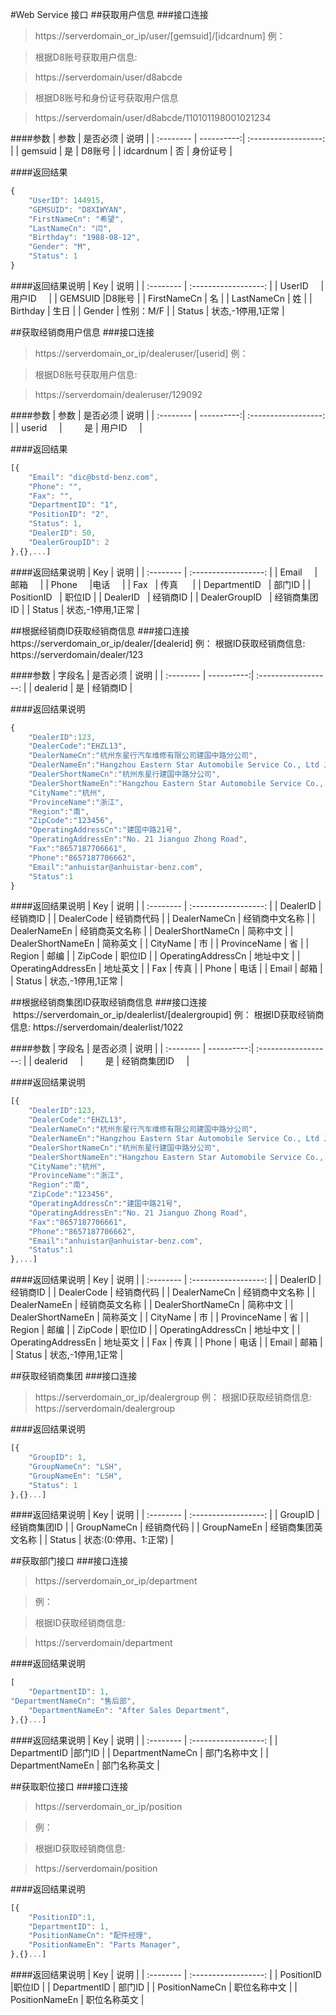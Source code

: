 #Web Service 接口
##获取用户信息
###接口连接

> https://serverdomain_or_ip/user/[gemsuid]/[idcardnum]
> 例：

> 根据D8账号获取用户信息:

> https://serverdomain/user/d8abcde

>根据D8账号和身份证号获取用户信息

>https://serverdomain/user/d8abcde/110101198001021234

####参数
| 参数        |    是否必须 | 说明                  |
| :--------  | ----------:| :------------------: |
| gemsuid     |          是 |  D8账号      |
| idcardnum   |          否 |  身份证号      |

####返回结果
```javascript
{
    "UserID": 144915,
    "GEMSUID": "D8XIWYAN",
    "FirstNameCn": "希望",
    "LastNameCn": "闫",
    "Birthday": "1988-08-12",
    "Gender": "M",
    "Status": 1
}
```
####返回结果说明
| Key        | 说明                  |
| :--------  | :------------------: |
| UserID     |用户ID      |
| GEMSUID     |D8账号      |
| FirstNameCn   | 名      |
| LastNameCn   | 姓       |
| Birthday   | 生日      |
| Gender   | 性别：M/F      |
| Status   | 状态,-1停用,1正常      |

##获取经销商用户信息
###接口连接

> https://serverdomain_or_ip/dealeruser/[userid]
> 例：

> 根据D8账号获取用户信息:

> https://serverdomain/dealeruser/129092


####参数
| 参数        |    是否必须 | 说明                  |
| :--------  | ----------:| :------------------: |
| userid     |          是 |  用户ID      |

####返回结果
```javascript
[{
    "Email": "dic@bstd-benz.com",
    "Phone": "",
    "Fax": "",
    "DepartmentID": "1",
    "PositionID": "2",
    "Status": 1,
    "DealerID": 50,
    "DealerGroupID": 2
},{},...]

```
####返回结果说明
| Key        | 说明                  |
| :--------  | :------------------: |
| Email     |邮箱      |
| Phone     |电话      |
| Fax   | 传真      |
| DepartmentID   | 部门ID  |
| PositionID   | 职位ID |
| DealerID   | 经销商ID |
| DealerGroupID   | 经销商集团ID |
| Status   | 状态,-1停用,1正常      |

##根据经销商ID获取经销商信息
###接口连接
  https://serverdomain_or_ip/dealer/[dealerid]
  例：
  根据ID获取经销商信息:
  https://serverdomain/dealer/123

####参数
| 字段名        |    是否必须 | 说明                  |
| :--------  | ----------:| :------------------: |
| dealerid     |          是 |  经销商ID      |

####返回结果说明
```javascript
{
	"DealerID":123,
	"DealerCode":"EHZL13",
	"DealerNameCn":"杭州东星行汽车维修有限公司建国中路分公司",
	"DealerNameEn":"Hangzhou Eastern Star Automobile Service Co., Ltd Jianguo Zhong Road Branch",
	"DealerShortNameCn":"杭州东星行建国中路分公司",
	"DealerShortNameEn":"Hangzhou Eastern Star Automobile Service Co., Ltd Jianguo Zhong Road Branch",
	"CityName":"杭州",
	"ProvinceName":"浙江",
	"Region":"南",
	"ZipCode":"123456",
	"OperatingAddressCn":"建国中路21号",
	"OperatingAddressEn":"No. 21 Jianguo Zhong Road",
	"Fax":"8657187706661",
	"Phone":"8657187706662",
	"Email":"anhuistar@anhuistar-benz.com",
	"Status":1
}
```
####返回结果说明
| Key        | 说明                  |
| :--------  | :------------------: |
| DealerID     |经销商ID      |
| DealerCode   | 经销商代码      |
| DealerNameCn   | 经销商中文名称       |
| DealerNameEn   | 经销商英文名称      |
| DealerShortNameCn   | 简称中文      |
| DealerShortNameEn   | 简称英文      |
| CityName   | 市      |
| ProvinceName   | 省      |
| Region   | 邮编      |
| ZipCode   | 职位ID      |
| OperatingAddressCn   | 地址中文      |
| OperatingAddressEn   | 地址英文      |
| Fax   | 传真      |
| Phone   | 电话      |
| Email   | 邮箱      |
| Status   | 状态,-1停用,1正常      |

##根据经销商集团ID获取经销商信息
###接口连接
  https://serverdomain_or_ip/dealerlist/[dealergroupid]
  例：
  根据ID获取经销商信息:
  https://serverdomain/dealerlist/1022

####参数
| 字段名        |    是否必须 | 说明                  |
| :--------  | ----------:| :------------------: |
| dealerid     |          是 |  经销商集团ID      |

####返回结果说明
```javascript
[{
	"DealerID":123,
	"DealerCode":"EHZL13",
	"DealerNameCn":"杭州东星行汽车维修有限公司建国中路分公司",
	"DealerNameEn":"Hangzhou Eastern Star Automobile Service Co., Ltd Jianguo Zhong Road Branch",
	"DealerShortNameCn":"杭州东星行建国中路分公司",
	"DealerShortNameEn":"Hangzhou Eastern Star Automobile Service Co., Ltd Jianguo Zhong Road Branch",
	"CityName":"杭州",
	"ProvinceName":"浙江",
	"Region":"南",
	"ZipCode":"123456",
	"OperatingAddressCn":"建国中路21号",
	"OperatingAddressEn":"No. 21 Jianguo Zhong Road",
	"Fax":"8657187706661",
	"Phone":"8657187706662",
	"Email":"anhuistar@anhuistar-benz.com",
	"Status":1
},...]
```
####返回结果说明
| Key        | 说明                  |
| :--------  | :------------------: |
| DealerID     |经销商ID      |
| DealerCode   | 经销商代码      |
| DealerNameCn   | 经销商中文名称       |
| DealerNameEn   | 经销商英文名称      |
| DealerShortNameCn   | 简称中文      |
| DealerShortNameEn   | 简称英文      |
| CityName   | 市      |
| ProvinceName   | 省      |
| Region   | 邮编      |
| ZipCode   | 职位ID      |
| OperatingAddressCn   | 地址中文      |
| OperatingAddressEn   | 地址英文      |
| Fax   | 传真      |
| Phone   | 电话      |
| Email   | 邮箱      |
| Status   | 状态,-1停用,1正常      |

##获取经销商集团
###接口连接
> https://serverdomain_or_ip/dealergroup
> 例：
> 根据ID获取经销商信息:
> https://serverdomain/dealergroup


####返回结果说明
```javascript
[{
    "GroupID": 1, 
    "GroupNameCn": "LSH", 
    "GroupNameEn": "LSH", 
    "Status": 1
},{}...]
```
####返回结果说明
| Key        | 说明                  |
| :--------  | :------------------: |
| GroupID     |经销商集团ID      |
| GroupNameCn   | 经销商代码      |
| GroupNameEn   | 经销商集团英文名称       |
| Status   | 状态:(0:停用、1:正常)      |

##获取部门接口
###接口连接
> https://serverdomain_or_ip/department

> 例：

> 根据ID获取经销商信息:

> https://serverdomain/department

####返回结果说明
```javascript
[
    "DepartmentID": 1, 
"DepartmentNameCn": "售后部", 
    "DepartmentNameEn": "After Sales Department", 
},{}...]
```
####返回结果说明
| Key        | 说明                  |
| :--------  | :------------------: |
| DepartmentID     |部门ID      |
| DepartmentNameCn   | 部门名称中文      |
| DepartmentNameEn   | 部门名称英文       |

##获取职位接口
###接口连接
> https://serverdomain_or_ip/position

> 例：

> 根据ID获取经销商信息:

> https://serverdomain/position

####返回结果说明
```javascript
[{
    "PositionID":1,
    "DepartmentID": 1, 
    "PositionNameCn": "配件经理", 
    "PositionNameEn": "Parts Manager", 
},{}...]
```
####返回结果说明
| Key        | 说明                  |
| :--------  | :------------------: |
| PositionID     |职位ID      |
| DepartmentID   | 部门ID      |
| PositionNameCn   | 职位名称中文       |
| PositionNameEn   | 职位名称英文       |
